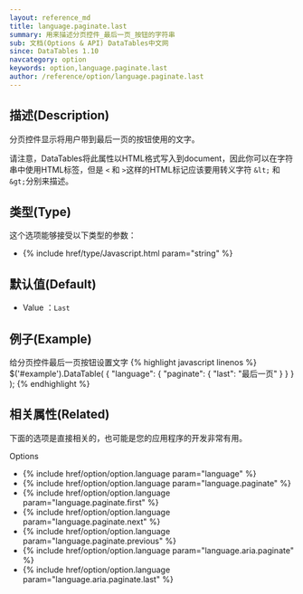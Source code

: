 ```yaml
---
layout: reference_md
title: language.paginate.last
summary: 用来描述分页控件_最后一页_按钮的字符串
sub: 文档(Options & API) DataTables中文网
since: DataTables 1.10
navcategory: option
keywords: option,language.paginate.last
author: /reference/option/language.paginate.last
---
```


## 描述(Description)

分页控件显示将用户带到最后一页的按钮使用的文字。

请注意，DataTables将此属性以HTML格式写入到document，因此你可以在字符串中使用HTML标签，但是 `<` 和 `>`这样的HTML标记应该要用转义字符 `&lt;` 和 `&gt;`分别来描述。


## 类型(Type)
这个选项能够接受以下类型的参数：

- {% include href/type/Javascript.html param="string" %}


## 默认值(Default)
- Value ：`Last`

 
## 例子(Example)

给分页控件最后一页按钮设置文字
{% highlight javascript linenos %}
$('#example').DataTable( {
    "language": {
        "paginate": {
          "last": "最后一页"
        }
      }
} );
{% endhighlight %}

 
## 相关属性(Related)
下面的选项是直接相关的，也可能是您的应用程序的开发非常有用。

Options

- {% include href/option/option.language param="language" %}
- {% include href/option/option.language param="language.paginate" %}
- {% include href/option/option.language param="language.paginate.first" %}
- {% include href/option/option.language param="language.paginate.next" %}
- {% include href/option/option.language param="language.paginate.previous" %}
- {% include href/option/option.language param="language.aria.paginate" %}
- {% include href/option/option.language param="language.aria.paginate.last" %}
